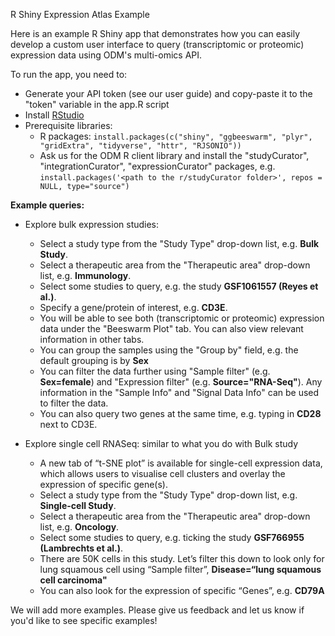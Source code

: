 R Shiny Expression Atlas Example

Here is an example R Shiny app that demonstrates how you can easily develop a custom user interface to query (transcriptomic or proteomic) expression data using ODM's multi-omics API.

To run the app, you need to:

- Generate your API token (see our user guide) and copy-paste it to the "token" variable in the app.R script
- Install [RStudio](https://rstudio.com/)
- Prerequisite libraries:
  - R packages: 
    `install.packages(c("shiny", "ggbeeswarm", "plyr", "gridExtra", "tidyverse", "httr", "RJSONIO"))`
  - Ask us for the ODM R client library and install the "studyCurator", "integrationCurator", "expressionCurator" packages, e.g. 
    `install.packages('<path to the r/studyCurator folder>', repos = NULL, type="source")`

**Example queries:**

- Explore bulk expression studies:
  - Select a study type from the "Study Type" drop-down list, e.g. **Bulk Study**.
  - Select a therapeutic area from the "Therapeutic area" drop-down list, e.g. **Immunology**.
  - Select some studies to query, e.g. the study **GSF1061557 (Reyes et al.)**.
  - Specify a gene/protein of interest, e.g. **CD3E**.
  - You will be able to see both (transcriptomic or proteomic) expression data under the "Beeswarm Plot" tab. You can also view relevant information in other tabs.
  - You can group the samples using the "Group by" field, e.g. the default grouping is by **Sex**
  - You can filter the data further using "Sample filter" (e.g. **Sex=female**) and "Expression filter" (e.g. **Source="RNA-Seq"**). Any information in the "Sample Info" and "Signal Data Info" can be used to filter the data.
  - You can also query two genes at the same time, e.g. typing in **CD28** next to CD3E.

- Explore single cell RNASeq: similar to what you do with Bulk study
  - A new tab of “t-SNE plot” is available for single-cell expression data, which allows users to visualise cell clusters and overlay the expression of specific gene(s).
  - Select a study type from the "Study Type" drop-down list, e.g. **Single-cell Study**.
  - Select a therapeutic area from the "Therapeutic area" drop-down list, e.g. **Oncology**.
  - Select some studies to query, e.g. ticking the study **GSF766955 (Lambrechts et al.)**.
  - There are 50K cells in this study. Let’s filter this down to look only for lung squamous cell using “Sample filter”, **Disease=“lung squamous cell carcinoma"**
  - You can also look for the expression of specific “Genes”, e.g. **CD79A**


We will add more examples. Please give us feedback and let us know if you'd like to see specific examples!
